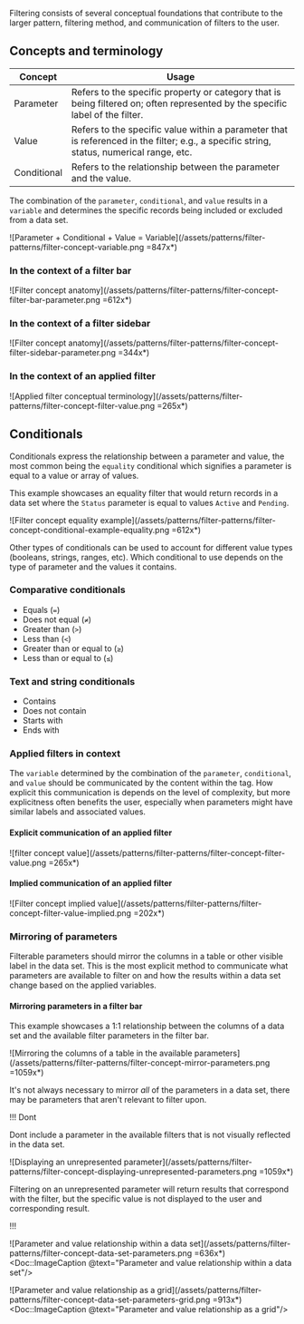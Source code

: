 Filtering consists of several conceptual foundations that contribute to the larger pattern, filtering method, and communication of filters to the user.

## Concepts and terminology

| Concept | Usage |
|---------|-------|
| Parameter | Refers to the specific property or category that is being filtered on; often represented by the specific label of the filter. |
| Value | Refers to the specific value within a parameter that is referenced in the filter; e.g., a specific string, status, numerical range, etc. |
| Conditional | Refers to the relationship between the parameter and the value. |

The combination of the `parameter`, `conditional`, and `value` results in a `variable` and determines the specific records being included or excluded from a data set.

![Parameter + Conditional + Value = Variable](/assets/patterns/filter-patterns/filter-concept-variable.png =847x*)

### In the context of a filter bar

![Filter concept anatomy](/assets/patterns/filter-patterns/filter-concept-filter-bar-parameter.png =612x*)

### In the context of a filter sidebar

![Filter concept anatomy](/assets/patterns/filter-patterns/filter-concept-filter-sidebar-parameter.png =344x*)

### In the context of an applied filter

![Applied filter conceptual terminology](/assets/patterns/filter-patterns/filter-concept-filter-value.png =265x*)

## Conditionals

Conditionals express the relationship between a parameter and value, the most common being the `equality` conditional which signifies a parameter is equal to a value or array of values.

This example showcases an equality filter that would return records in a data set where the `Status` parameter is equal to values `Active` and `Pending`.

![Filter concept equality example](/assets/patterns/filter-patterns/filter-concept-conditional-example-equality.png =612x*)

Other types of conditionals can be used to account for different value types (booleans, strings, ranges, etc). Which conditional to use depends on the type of parameter and the values it contains.

### Comparative conditionals

- Equals (`=`)
- Does not equal (`≠`)
- Greater than (`>`)
- Less than (`<`)
- Greater than or equal to (`≥`)
- Less than or equal to (`≤`)

### Text and string conditionals

- Contains
- Does not contain
- Starts with
- Ends with

### Applied filters in context

The `variable` determined by the combination of the `parameter`, `conditional`, and `value` should be communicated by the content within the tag. How explicit this communication is depends on the level of complexity, but more explicitness often benefits the user, especially when parameters might have similar labels and associated values.

#### Explicit communication of an applied filter

![filter concept value](/assets/patterns/filter-patterns/filter-concept-filter-value.png =265x*)

#### Implied communication of an applied filter

![Filter concept implied value](/assets/patterns/filter-patterns/filter-concept-filter-value-implied.png =202x*)

### Mirroring of parameters

Filterable parameters should mirror the columns in a table or other visible label in the data set. This is the most explicit method to communicate what parameters are available to filter on and how the results within a data set change based on the applied variables.

#### Mirroring parameters in a filter bar

This example showcases a 1:1 relationship between the columns of a data set and the available filter parameters in the filter bar.

![Mirroring the columns of a table in the available parameters](/assets/patterns/filter-patterns/filter-concept-mirror-parameters.png =1059x*)

It's not always necessary to mirror _all_ of the parameters in a data set, there may be parameters that aren't relevant to filter upon. 

!!! Dont

Dont include a parameter in the available filters that is not visually reflected in the data set.

![Displaying an unrepresented parameter](/assets/patterns/filter-patterns/filter-concept-displaying-unrepresented-parameters.png =1059x*)

Filtering on an unrepresented parameter will return results that correspond with the filter, but the specific value is not displayed to the user and corresponding result.

!!!

![Parameter and value relationship within a data set](/assets/patterns/filter-patterns/filter-concept-data-set-parameters.png =636x*)
<Doc::ImageCaption @text="Parameter and value relationship within a data set"/>

![Parameter and value relationship as a grid](/assets/patterns/filter-patterns/filter-concept-data-set-parameters-grid.png =913x*)
<Doc::ImageCaption @text="Parameter and value relationship as a grid"/>


